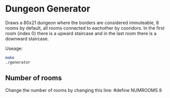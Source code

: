 # Dungeon Generator

Draws a 80x21 dungeon where the borders are considered immuteable, 8 rooms by default, all rooms connected to eachother by cooridors.
In the first room (index 0) there is a upward staircase and in the last room there is a downward staircase.

Useage:

```bash
make
./generator
```

## Number of rooms

Change the number of rooms by changing this line:
#define NUMROOMS 8